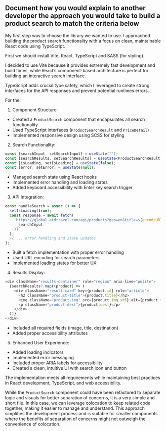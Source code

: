 ## Document how you would explain to another developer the approach you would take to build a product search to match the criteria below

My first step was to choose the library we wanted to use. I approached building the product search functionality with a focus on clean, maintainable React code using TypeScript.

First we should install Vite, React, TypeScript and SASS (for styling).

I decided to use Vite because it provides extremely fast development and build times, while React’s component-based architecture is perfect for building an interactive search interface.

TypeScript adds crucial type safety, which I leveraged to create strong interfaces for the API responses and prevent potential runtimes errors.

For the:

1. Component Structure:

- Created a `ProductSearch` component that encapsulates all search functionality
- Used TypeScript interfaces (`ProductSearchResult` and `PriceDetail`)
- Implemented responsive design using SCSS for styling

2. Search Functionality:

```typescript
const [searchInput, setSearchInput] = useState("");
const [searchResults, setSearchResults] = useState<ProductSearchResult[]>([]);
const [isLoading, setIsLoading] = useState(false);
const [error, setError] = useState(null);
```

- Managed search state using React hooks
- Implemented error handling and loading states
- Added keyboard accessibility with Enter key search trigger

3. API Integration:

```typescript
const handleSearch = async () => {
  setIsLoading(true);
  const response = await fetch(
    `https://global.atdtravel.com/api/products?geo=en&title=${encodeURIComponent(
      searchInput
    )}`
  );
  // ... error handling and state updates
};
```

- Built a fetch implementation with proper error handling
- Used URL encoding for search parameters
- Implemented loading states for better UX

4. Results Display:

```typescript
<div className="results-container" role="region" aria-live="polite">
  {searchResults?.map((product) => (
    <div className="result-card" key={product.id} role="article">
      <h2 className="product-title">{product.title}</h2>
      <img className="product-img" src={product.img_sml} alt={product.title} />
      <p className="product-dest">{product.dest}</p>
    </div>
  ))}
</div>
```

- Included all required fields (image, title, destination)
- Added proper accessibility attributes

5. Enhanced User Experience:

- Added loading indicators
- Implemented error messaging
- Included proper ARIA labels for accessibility
- Created a clean, intuitive UI with search icon and button

The implementation meets all requirements while maintaining best practices in React development, TypeScript, and web accessibility.

While the `ProductSearch` component could have been refactored to separate logic and visuals for better separation of concerns, it is a very simple and short file. In this case, we can leverage colocation to keep related code together, making it easier to manage and understand. This approach simplifies the development process and is suitable for smaller components where the benefits of separation of concerns might not outweigh the convenience of colocation.
